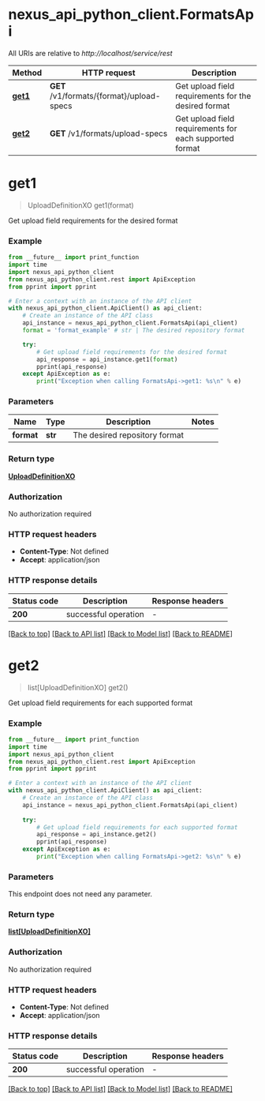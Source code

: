 # nexus_api_python_client.FormatsApi

All URIs are relative to *http://localhost/service/rest*

Method | HTTP request | Description
------------- | ------------- | -------------
[**get1**](FormatsApi.md#get1) | **GET** /v1/formats/{format}/upload-specs | Get upload field requirements for the desired format
[**get2**](FormatsApi.md#get2) | **GET** /v1/formats/upload-specs | Get upload field requirements for each supported format


# **get1**
> UploadDefinitionXO get1(format)

Get upload field requirements for the desired format

### Example

```python
from __future__ import print_function
import time
import nexus_api_python_client
from nexus_api_python_client.rest import ApiException
from pprint import pprint

# Enter a context with an instance of the API client
with nexus_api_python_client.ApiClient() as api_client:
    # Create an instance of the API class
    api_instance = nexus_api_python_client.FormatsApi(api_client)
    format = 'format_example' # str | The desired repository format

    try:
        # Get upload field requirements for the desired format
        api_response = api_instance.get1(format)
        pprint(api_response)
    except ApiException as e:
        print("Exception when calling FormatsApi->get1: %s\n" % e)
```

### Parameters

Name | Type | Description  | Notes
------------- | ------------- | ------------- | -------------
 **format** | **str**| The desired repository format | 

### Return type

[**UploadDefinitionXO**](UploadDefinitionXO.md)

### Authorization

No authorization required

### HTTP request headers

 - **Content-Type**: Not defined
 - **Accept**: application/json

### HTTP response details
| Status code | Description | Response headers |
|-------------|-------------|------------------|
**200** | successful operation |  -  |

[[Back to top]](#) [[Back to API list]](../README.md#documentation-for-api-endpoints) [[Back to Model list]](../README.md#documentation-for-models) [[Back to README]](../README.md)

# **get2**
> list[UploadDefinitionXO] get2()

Get upload field requirements for each supported format

### Example

```python
from __future__ import print_function
import time
import nexus_api_python_client
from nexus_api_python_client.rest import ApiException
from pprint import pprint

# Enter a context with an instance of the API client
with nexus_api_python_client.ApiClient() as api_client:
    # Create an instance of the API class
    api_instance = nexus_api_python_client.FormatsApi(api_client)
    
    try:
        # Get upload field requirements for each supported format
        api_response = api_instance.get2()
        pprint(api_response)
    except ApiException as e:
        print("Exception when calling FormatsApi->get2: %s\n" % e)
```

### Parameters
This endpoint does not need any parameter.

### Return type

[**list[UploadDefinitionXO]**](UploadDefinitionXO.md)

### Authorization

No authorization required

### HTTP request headers

 - **Content-Type**: Not defined
 - **Accept**: application/json

### HTTP response details
| Status code | Description | Response headers |
|-------------|-------------|------------------|
**200** | successful operation |  -  |

[[Back to top]](#) [[Back to API list]](../README.md#documentation-for-api-endpoints) [[Back to Model list]](../README.md#documentation-for-models) [[Back to README]](../README.md)

